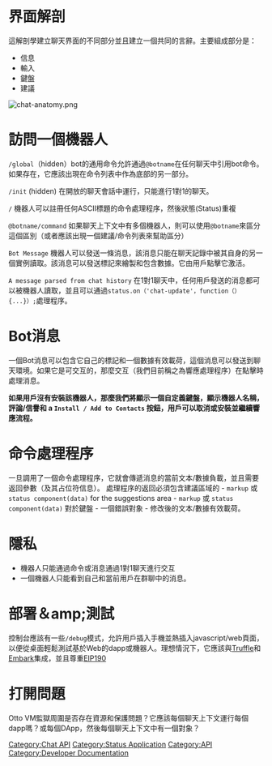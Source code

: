 # 界面解剖

這解剖學建立聊天界面的不同部分並且建立一個共同的言辭。主要組成部分是：

  - 信息
  - 輸入
  - 鍵盤
  - 建議

![chat-anatomy.png](chat-anatomy.png
"chat-anatomy.png")

# 訪問一個機器人

`/global`（hidden）bot的通用命令允許通過`@botname`在任何聊天中引用bot命令。如果存在，它應該出現在命令列表中作為底部的另一部分。

`/init` (hidden)
在開放的聊天會話中運行，只能進行1對1的聊天。

`/`<command> 機器人可以註冊任何ASCII標題的命令處理程序，然後狀態(Status)重複

`@botname/command`
如果聊天上下文中有多個機器人，則可以使用`@botname`來區分這個區別（或者應該出現一個建議/命令列表來幫助區分）

`Bot Message`
機器人可以發送一條消息，該消息只能在聊天記錄中被其自身的另一個實例讀取。該消息可以發送標記來繪製和包含數據。它由用戶點擊它激活。

`A message parsed from chat history`
在1對1聊天中，任何用戶發送的消息都可以被機器人讀取，並且可以通過`status.on（'chat-update'，function（）{...}）;`處理程序。

# Bot消息

一個Bot消息可以包含它自己的標記和一個數據有效載荷，這個消息可以發送到聊天環境。如果它是可交互的，那麼交互（我們目前稱之為響應處理程序）在點擊時處理消息。

**如果用戶沒有安裝該機器人，那麼我們將顯示一個自定義鍵盤，顯示機器人名稱，評論/信譽和 a `Install / Add to
Contacts` 按鈕，用戶可以取消或安裝並繼續響應流程。**

# 命令處理程序

一旦調用了一個命令處理程序，它就會傳遞消息的當前文本/數據負載，並且需要返回參數（及其占位符信息）。 處理程序的返回必須包含建議區域的 -
`markup` 或`status component(data)` for the suggestions area - `markup` 或
`status component(data)` 對於鍵盤 - 一個錯誤對象 -
修改後的文本/數據有效載荷。

# 隱私

  - 機器人只能通過命令或消息通過1對1聊天進行交互
  - 一個機器人只能看到自己和當前用戶在群聊中的消息。

# 部署＆amp;測試

控制台應該有一些`/debug`模式，允許用戶插入手機並熱插入javascript/web頁面，以便從桌面輕鬆測試基於Web的dapp或機器人。理想情況下，它應該與[Truffle](http://truffleframework.com/)和[Embark](https://github.com/iurimatias/embark-framework)集成，並且尊重[EIP190](https://github.com/ethereum/EIPs/issues/190)

# 打開問題

Otto VM監獄周圍是否存在資源和保護問題？它應該每個聊天上下文運行每個dapp嗎？或每個DApp，然後每個聊天上下文中有一個對象？

[Category:Chat API](Category:Chat_API "wikilink") [Category:Status
Application](Category:Status_Application "wikilink")
[Category:API](Category:API "wikilink") [Category:Developer
Documentation](Category:Developer_Documentation "wikilink")